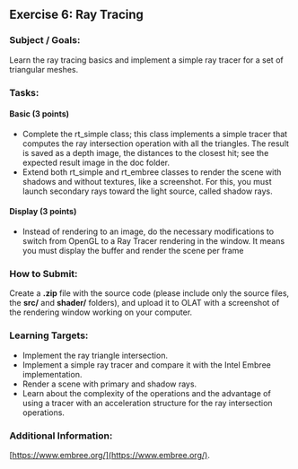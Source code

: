 ## Exercise 6: Ray Tracing

### Subject / Goals:

Learn the ray tracing basics and implement a simple ray tracer for a set of triangular meshes.

### Tasks:

#### Basic (3 points)
- Complete the rt_simple class; this class implements a simple tracer that computes the ray intersection operation with all the triangles. The result is saved as a depth image, the distances to the closest hit; see the expected result image in the doc folder.
- Extend both rt_simple and rt_embree classes to render the scene with shadows and without textures, like a screenshot. For this, you must launch secondary rays toward the light source, called shadow rays.

#### Display (3 points)
- Instead of rendering to an image, do the necessary modifications to switch from OpenGL to a Ray Tracer rendering in the window. It means you must display the buffer and render the scene per frame

### How to Submit:

Create a **.zip** file with the source code (please include only the source files, the **src/** and **shader/** folders), and upload it to OLAT with a screenshot of the rendering window working on your computer. 

### Learning Targets:

- Implement the ray triangle intersection.
- Implement a simple ray tracer and compare it with the Intel Embree implementation.
- Render a scene with primary and shadow rays.
- Learn about the complexity of the operations and the advantage of using a tracer with an acceleration structure for the ray intersection operations.

### Additional Information:

[https://www.embree.org/](https://www.embree.org/).

